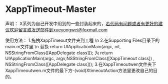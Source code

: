 # XappTimeout-Master
声明：
X系列为自己开发中用到的一些封装起来的，若代码有问题或者有更好的建议欢迎留言或发送邮件到xueyongwei@foxmail.com

使用方法：
1.拖拽XappTimeout文件夹到工程 \n
2.在Supporting Files目录下的main.m文件里 \n
替换
return UIApplicationMain(argc, nil, NSStringFromClass([AppDelegate class]));
为
return UIApplicationMain(argc, argv,NSStringFromClass([XappTimeout class]) , NSStringFromClass([AppDelegate class]));
3.在XappTimeoutwen文件夹下XappTimeoutwen.m文件的最下方-(void)XtimeoutAction方法里更改自己的目的。
